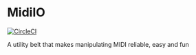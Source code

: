 # MidiIO

[![CircleCI](https://circleci.com/gh/RakanNimer/MidiIO.svg?style=shield&circle-token=b7ea54992b3c5e14f65f42cd36061c406af9f396)](https://circleci.com/gh/RakanNimer/MidiIO)

A utility belt that makes manipulating MIDI reliable, easy and fun
